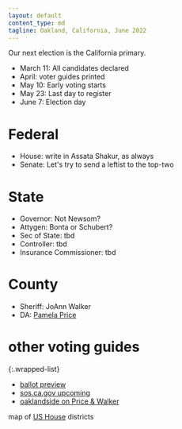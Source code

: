 ```yaml
---
layout: default
content_type: md
tagline: Oakland, California, June 2022
---
```


Our next election is the California primary.
* March 11: All candidates declared
* April: voter guides printed
* May 10: Early voting starts
* May 23: Last day to register
* June 7: Election day

# Federal
* House: write in Assata Shakur, as always
* Senate: Let's try to send a leftist to the top-two

# State
* Governor: Not Newsom?
* Attygen: Bonta or Schubert?
* Sec of State: tbd
* Controller: tbd
* Insurance Commissioner: tbd

# County
* Sheriff: JoAnn Walker
* DA: [Pamela Price](https://www.pamelaprice4da.com/)

# other voting guides

{:.wrapped-list}
* [ballot preview](https://ballotpedia.org/Sample_Ballot_Lookup)
* [sos.ca.gov upcoming](https://www.sos.ca.gov/elections/upcoming-elections/primary-election-june-7-2022)
* [oaklandside on Price & Walker](https://oaklandside.org/2021/01/13/black-women-with-civil-rights-and-policing-experience-will-run-for-district-attorney-and-sheriff-in-2022/)

map of [US House](https://en.wikipedia.org/wiki/List_of_United_States_congressional_districts) districts
